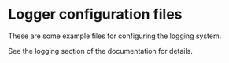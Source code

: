 Logger configuration files
=========================

These are some example files for configuring the logging system.

See the logging section of the documentation for details.

